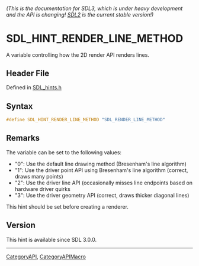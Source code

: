 ###### (This is the documentation for SDL3, which is under heavy development and the API is changing! [SDL2](https://wiki.libsdl.org/SDL2/) is the current stable version!)
# SDL_HINT_RENDER_LINE_METHOD

A variable controlling how the 2D render API renders lines.

## Header File

Defined in [SDL_hints.h](https://github.com/libsdl-org/SDL/blob/main/include/SDL3/SDL_hints.h)

## Syntax

```c
#define SDL_HINT_RENDER_LINE_METHOD "SDL_RENDER_LINE_METHOD"
```

## Remarks

The variable can be set to the following values:

- "0": Use the default line drawing method (Bresenham's line algorithm)
- "1": Use the driver point API using Bresenham's line algorithm (correct,
  draws many points)
- "2": Use the driver line API (occasionally misses line endpoints based on
  hardware driver quirks
- "3": Use the driver geometry API (correct, draws thicker diagonal lines)

This hint should be set before creating a renderer.

## Version

This hint is available since SDL 3.0.0.

----
[CategoryAPI](CategoryAPI), [CategoryAPIMacro](CategoryAPIMacro)

